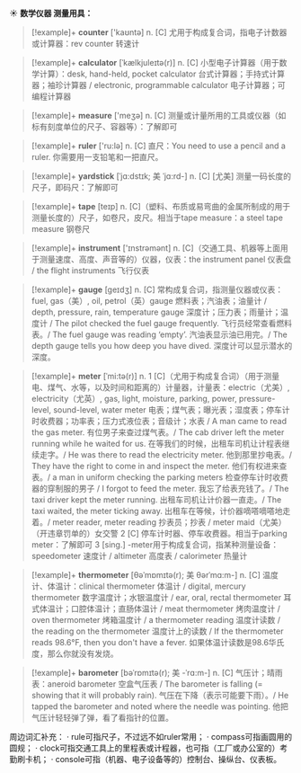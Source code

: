 ☀ <span class="category">**数学仪器 测量用具：**</span>
>[!example]+ <span class="vocabulary">**counter**</span> ['kaʊntə] 
> <span class="definition">n. [C] 尤用于构成复合词，指电子计数器或计算器：</span>rev counter 转速计
           
>[!example]+ <span class="vocabulary">**calculator**</span> [ˈkælkjuleɪtə(r)]
> <span class="definition">n. [C] 小型电子计算器（用于数学计算）：</span>desk, hand-held, pocket calculator 台式计算器；手持式计算器；袖珍计算器 / electronic, programmable calculator 电子计算器；可编程计算器

>[!example]+ <span class="vocabulary">**measure**</span> ['meӡə] 
> <span class="definition">n. [C] 测量或计量所用的工具或仪器（如标有刻度单位的尺子、容器等）：</span>了解即可

>[!example]+ <span class="vocabulary">**ruler**</span> ['ru:lə] 
> <span class="definition">n. [C] 直尺：</span>You need to use a pencil and a ruler. 你需要用一支铅笔和一把直尺。 
           
>[!example]+ <span class="vocabulary">**yardstick**</span> [ˈjɑ:dstɪk; 美 ˈjɑ:rd-]
> <span class="definition">n. [C] [尤美] 测量一码长度的尺子，即码尺：</span>了解即可

>[!example]+ <span class="vocabulary">**tape**</span> [teɪp] 
> <span class="definition">n. [C]（塑料、布质或易弯曲的金属所制成的用于测量长度的）尺子，如卷尺，皮尺。相当于tape measure：</span>a steel tape measure 钢卷尺

>[!example]+ <span class="vocabulary">**instrument**</span> ['ɪnstrəmənt] 
> <span class="definition">n. [C]（交通工具、机器等上面用于测量速度、高度、声音等的）仪器，仪表：</span>the instrument panel 仪表盘 / the flight instruments 飞行仪表
           
>[!example]+ <span class="vocabulary">**gauge**</span> [geɪdʒ]
> <span class="definition">n. [C] 常构成复合词，指测量仪器或仪表：</span>fuel, gas（美）, oil, petrol（英）gauge 燃料表；汽油表；油量计 / depth, pressure, rain, temperature gauge 深度计；压力表；雨量计；温度计 / The pilot checked the fuel gauge frequently. 飞行员经常查看燃料表。/ The fuel gauge was reading ‘empty’. 汽油表显示油已用完。/ The depth gauge tells you how deep you have dived. 深度计可以显示潜水的深度。
           
>[!example]+ <span class="vocabulary">**meter**</span> [ˈmi:tə(r)]
> <span class="definition">n. 1 [C]（尤用于构成复合词）（用于测量电、煤气、水等，以及时间和距离的）计量器，计量表：</span>electric（尤美）, electricity（尤英）, gas, light, moisture, parking, power, pressure-level, sound-level, water meter 电表；煤气表；曝光表；湿度表；停车计时收费器；功率表；压力式液位表；音级计；水表 / A man came to read the gas meter. 有位男子来查过煤气表。/ The cab driver left the meter running while he waited for us. 在等我们的时候，出租车司机让计程表继续走字。/ He was there to read the electricity meter. 他到那里抄电表。/ They have the right to come in and inspect the meter. 他们有权进来查表。/ a man in uniform checking the parking meters 检查停车计时收费器的穿制服的男子 / I forgot to feed the meter. 我忘了给表充钱了。/ The taxi driver kept the meter running. 出租车司机让计价器一直走。/ The taxi waited, the meter ticking away. 出租车在等候，计价器嘀嗒嘀嗒地走着。/ meter reader, meter reading 抄表员；抄表 / meter maid（尤美）（开违章罚单的）女交警 <span class="definition">2 [C] 停车计时器、停车收费器。相当于parking meter：</span>了解即可 <span class="definition">3 [sing.] -meter用于构成复合词，指某种测量设备：</span>speedometer 速度计 / altimeter 高度表 / calorimeter 热量计
           
>[!example]+ <span class="vocabulary">**thermometer**</span> [θəˈmɒmɪtə(r); 美 θərˈmɑ:m-]
> <span class="definition">n. [C] 温度计、体温计：</span>clinical thermometer 体温计 / digital, mercury thermometer 数字温度计；水银温度计 / ear, oral, rectal thermometer 耳式体温计；口腔体温计；直肠体温计 / meat thermometer 烤肉温度计 / oven thermometer 烤箱温度计 / a thermometer reading 温度计读数 / the reading on the thermometer 温度计上的读数 / If the thermometer reads 98.6°F, then you don't have a fever. 如果体温计读数是98.6华氏度，那么你就没有发烧。
           
>[!example]+ <span class="vocabulary">**barometer**</span> [bəˈrɒmɪtə(r); 美 -ˈrɑ:m-]
> <span class="definition">n. [C] 气压计；晴雨表：</span>aneroid barometer 空盒气压表 / The barometer is falling (= showing that it will probably rain). 气压在下降（表示可能要下雨）。/ He tapped the barometer and noted where the needle was pointing. 他把气压计轻轻弹了弹，看了看指针的位置。

周边词汇补充：
· rule可指尺子，不过远不如ruler常用；
· compass可指画圆用的圆规；
· clock可指交通工具上的里程表或计程器，也可指（工厂或办公室的）考勤刷卡机；
· console可指（机器、电子设备等的）控制台、操纵台、仪表板。
